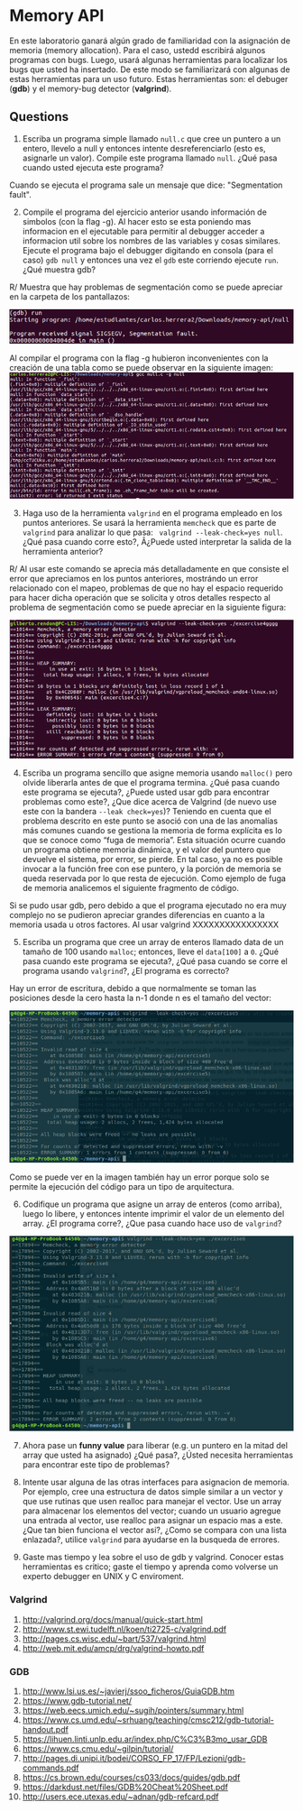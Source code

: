 # Memory API # 

En este laboratorio ganará algún grado de familiaridad con la asignación de memoria (memory allocation). Para el caso, ustedd escribirá algunos programas con bugs. Luego, usará algunas herramientas para localizar los bugs que usted ha insertado. De este modo se familiarizará con algunas de estas herramientas para un uso futuro. Estas herramientas son: el debuger (**gdb**) y el memory-bug detector (**valgrind**).

## Questions ##

1. Escriba un programa simple llamado ```null.c``` que cree un puntero a un entero, llevelo a null y entonces intente desreferenciarlo (esto es, asignarle un valor). Compile este programa llamado ```null```. ¿Qué pasa cuando usted ejecuta este programa?

Cuando se ejecuta el programa sale un mensaje que dice: "Segmentation fault".

2. Compile el programa del ejercicio anterior usando información de simbolos (con la flag -g). Al hacer esto se esta poniendo mas informacion en el ejecutable para permitir al debugger acceder a informacion util sobre los nombres de las variables y cosas similares. Ejecute el programa bajo el debugger digitando en consola (para el caso) ```gdb null``` y entonces una vez el ```gdb``` este corriendo ejecute ```run```. ¿Qué muestra gdb?

R/ Muestra que hay problemas de segmentación como se puede apreciar en la carpeta de los pantallazos:

![enlace](https://raw.githubusercontent.com/gilbertrendon/memory-api/master/Pantallazos/Figura1.png)

Al compilar el programa con la flag -g hubieron inconvenientes con la creación de una tabla como se puede observar en la siguiente imagen:
![enlace](https://raw.githubusercontent.com/gilbertrendon/memory-api/master/Pantallazos/Figura3.1.png)

3. Haga uso de la herramienta ```valgrind``` en el programa empleado en los puntos anteriores. Se usará la herramienta ```memcheck``` que es parte de ```valgrind``` para analizar lo que pasa: ``` valgrind --leak-check=yes null```. ¿Qué pasa cuando corre esto?, Â¿Puede usted interpretar la salida de la herramienta anterior?

R/ Al usar este comando se aprecia más detalladamente en que consiste el error que apreciamos en los puntos anteriores, mostrándo un error relacionado con el mapeo, problemas de que no hay el espacio requerido para hacer dicha operación que se solicita y otros detalles respecto al problema de segmentación como se puede apreciar en la siguiente figura:

![enlace](https://raw.githubusercontent.com/gilbertrendon/memory-api/master/Pantallazos/Figura4.1.png)

4. Escriba un programa sencillo que asigne memoria usando ```malloc()``` pero olvide liberarla antes de que el programa termina. ¿Qué pasa cuando este programa se ejecuta?, ¿Puede usted usar gdb para encontrar problemas como este?, ¿Que dice acerca de Valgrind (de nuevo use este con la bandera ```--leak check=yes```)?
Teniendo en cuenta que el problema descrito en este punto se asoció con una de las anomalías más comunes cuando se gestiona la memoria de forma explícita es lo que se conoce como “fuga de memoria”. Esta situación ocurre cuando un programa obtiene memoria dinámica, 
y el valor del puntero que devuelve el sistema, por error, se pierde. En tal caso, ya no es posible invocar a la función free con ese puntero, y la porción de memoria se queda reservada por lo que resta de ejecución. Como ejemplo de fuga de memoria analicemos el siguiente fragmento de código.

Si se pudo usar gdb, pero debido a que el programa ejecutado no era muy complejo no se pudieron apreciar grandes diferencias en cuanto a la memoria usada u otros factores.
Al usar valgrind XXXXXXXXXXXXXXXX


5. Escriba un programa que cree un array de enteros llamado data de un tamaño de 100 usando ```malloc```; entonces, lleve el ```data[100]``` a ```0```. ¿Qué pasa cuando este programa se ejecuta?, ¿Qué pasa cuando se corre el programa usando ```valgrind```?, ¿El programa es correcto?

Hay un error de escritura, debido a que normalmente se toman las posiciones desde la cero hasta la n-1 donde n es el tamaño del vector:

![enlace](https://raw.githubusercontent.com/gilbertrendon/memory-api/master/Pantallazos/Figura5.png)

Como se puede ver en la imagen también hay un error porque solo se permite la ejecución del código para un tipo de arquitectura.

6. Codifique un programa que asigne un array de enteros (como arriba), luego lo libere, y entonces intente imprimir el valor de un elemento del array. ¿El programa corre?, ¿Que pasa cuando hace uso de ```valgrind```?

![enlace](https://raw.githubusercontent.com/gilbertrendon/memory-api/master/Pantallazos/Figura6.png)

7. Ahora pase un **funny value** para liberar (e.g. un puntero en la mitad del array que usted ha asignado) ¿Qué pasa?, ¿Ústed necesita herramientas para encontrar este tipo de problemas?

8. Intente usar alguna de las otras interfaces para asignacion de memoria. Por ejemplo, cree una estructura de datos simple similar a un vector y que use rutinas que usen realloc para manejar el vector. Use un array para almacenar los elementos del vector; cuando un usuario agregue una entrada al vector, use realloc para asignar un espacio mas a este. ¿Que tan bien funciona el vector asi?, ¿Como se compara con una lista enlazada?, utilice ```valgrind``` para ayudarse en la busqueda de errores.

9. Gaste mas tiempo y lea sobre el uso de gdb y valgrind. Conocer estas herramientas es critico; gaste el tiempo y aprenda como volverse un experto debugger en UNIX y C enviroment.


### Valgrind ###

1. http://valgrind.org/docs/manual/quick-start.html
2. http://www.st.ewi.tudelft.nl/koen/ti2725-c/valgrind.pdf
3. http://pages.cs.wisc.edu/~bart/537/valgrind.html
4. http://web.mit.edu/amcp/drg/valgrind-howto.pdf

### GDB ###

1. http://www.lsi.us.es/~javierj/ssoo_ficheros/GuiaGDB.htm
2. https://www.gdb-tutorial.net/
3. https://web.eecs.umich.edu/~sugih/pointers/summary.html
4. https://www.cs.umd.edu/~srhuang/teaching/cmsc212/gdb-tutorial-handout.pdf
5. https://lihuen.linti.unlp.edu.ar/index.php/C%C3%B3mo_usar_GDB
6. https://www.cs.cmu.edu/~gilpin/tutorial/
7. http://pages.di.unipi.it/bodei/CORSO_FP_17/FP/Lezioni/gdb-commands.pdf
8. https://cs.brown.edu/courses/cs033/docs/guides/gdb.pdf
9. https://darkdust.net/files/GDB%20Cheat%20Sheet.pdf
10. http://users.ece.utexas.edu/~adnan/gdb-refcard.pdf
